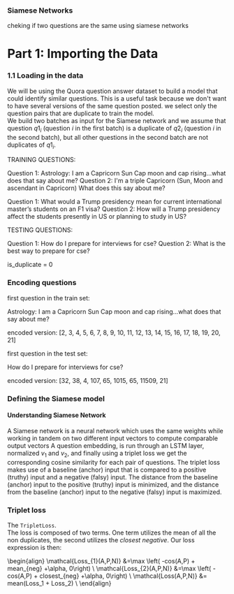 ### Siamese Networks
cheking if two questions are the same using siamese networks

# Part 1: Importing the Data
<a name='1.1'></a>
### 1.1 Loading in the data

We will be using the Quora question answer dataset to build a model that could identify similar questions. This is a useful task because we don't want to have several versions of the same question posted.
we select only the question pairs that are duplicate to train the model. <br>
We build two batches as input for the Siamese network and we assume that question $q1_i$ (question $i$ in the first batch) is a duplicate of $q2_i$ (question $i$ in the second batch), but all other questions in the second batch are not duplicates of $q1_i$. 

TRAINING QUESTIONS:

Question 1:  Astrology: I am a Capricorn Sun Cap moon and cap rising...what does that say about me?
Question 2:  I'm a triple Capricorn (Sun, Moon and ascendant in Capricorn) What does this say about me? 

Question 1:  What would a Trump presidency mean for current international master’s students on an F1 visa?
Question 2:  How will a Trump presidency affect the students presently in US or planning to study in US? 

TESTING QUESTIONS:

Question 1:  How do I prepare for interviews for cse?
Question 2:  What is the best way to prepare for cse? 

is_duplicate = 0 

### Encoding questions

first question in the train set:

Astrology: I am a Capricorn Sun Cap moon and cap rising...what does that say about me? 

encoded version:
[2, 3, 4, 5, 6, 7, 8, 9, 10, 11, 12, 13, 14, 15, 16, 17, 18, 19, 20, 21] 

first question in the test set:

How do I prepare for interviews for cse? 

encoded version:
[32, 38, 4, 107, 65, 1015, 65, 11509, 21] 

###  Defining the Siamese model

#### Understanding Siamese Network

A Siamese network is a neural network which uses the same weights while working in tandem on two different input vectors to compute comparable output vectors
A question embedding, is run  through an LSTM layer, normalized $v_1$ and $v_2$, and finally using a triplet loss we get the corresponding cosine similarity for each pair of questions.  The triplet loss makes use of a baseline (anchor) input that is compared to a positive (truthy) input and a negative (falsy) input. The distance from the baseline (anchor) input to the positive (truthy) input is minimized, and the distance from the baseline (anchor) input to the negative (falsy) input is maximized.

### Triplet loss 

The `TripletLoss`.<br> The loss is composed of two terms. One term utilizes the mean of all the non duplicates, the second utilizes the *closest negative*. Our loss expression is then:
 
\begin{align}
 \mathcal{Loss_{1}(A,P,N)} &=\max \left( -cos(A,P)  + mean_{neg} +\alpha, 0\right) \\
 \mathcal{Loss_{2}(A,P,N)} &=\max \left( -cos(A,P)  + closest_{neg} +\alpha, 0\right) \\
\mathcal{Loss(A,P,N)} &= mean(Loss_1 + Loss_2) \\
\end{align}


